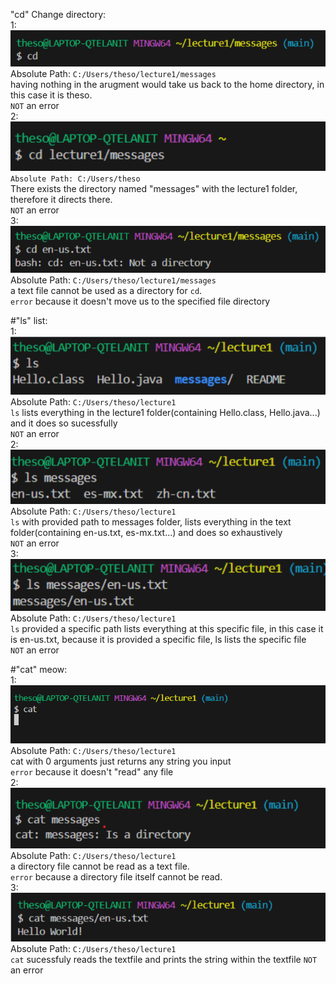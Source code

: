 "cd" Change directory:  <br>
1:![image](1lab1.png)  <br> Absolute Path: `C:/Users/theso/lecture1/messages`  <br> having nothing in the arugment would take us back to the home directory, in this case it is theso.  <br> `NOT` an error  <br>
2: ![image](2lab1.png)  <br> `Absolute Path: C:/Users/theso`  <br> There exists the directory named "messages" with the lecture1 folder, therefore it directs there.  <br> `NOT` an error  <br>
3: ![image](3lab1.png)  <br> Absolute Path: `C:/Users/theso/lecture1/messages`  <br> a text file cannot be used as a directory for `cd`. 
  <br>  `error` because it doesn't move us to the specified file directory<br>

#"ls" list:  <br>
1: ![image](4lab1.png)  <br> Absolute Path: `C:/Users/theso/lecture1 ` <br> `ls` lists everything in the lecture1 folder(containing Hello.class, Hello.java...) and it does so sucessfully <br> `NOT` an error  <br>
2: ![image](5lab1.png)  <br> Absolute Path: `C:/Users/theso/lecture1`  <br> `ls` with provided path to messages folder, lists everything in the text folder(containing en-us.txt, es-mx.txt...) and does so exhaustively <br> `NOT` an error  <br>
3: ![image](6lab1.png)  <br> Absolute Path: `C:/Users/theso/lecture1` <br> `ls` provided a specific path lists everything at this specific file, in this case it is en-us.txt, because it is provided a specific file, ls lists the specific file <br> `NOT` an error  <br>


#"cat" meow:  <br>
1: ![image](7lab1.png)  <br> Absolute Path: `C:/Users/theso/lecture1`  <br> cat with 0 arguments just returns any string you input <br> `error` because it doesn't "read" any file <br>
2: ![image](8lab1.png)  <br> Absolute Path: `C:/Users/theso/lecture1`  <br>  a directory file cannot be read as a text file. <br> `error` because a directory file itself cannot be read. <br>
3: ![image](9lab1.png)  <br> Absolute Path: `C:/Users/theso/lecture1`  <br> `cat` sucessfuly reads the textfile and prints the string within the textfile `NOT` an error  <br>
